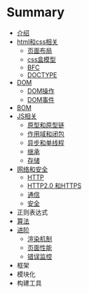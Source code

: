 # Summary

* [介绍](README.md)
* [html和css相关](di-yi-zhang.md)
  * [页面布局](di-yi-zhang/di-yi-jie.md)
  * [css盒模型](di-yi-zhang/biao-zhun-mo-xing-he-ie-mo-xing.md)
  * [BFC](di-yi-zhang/bfc.md)
  * [DOCTYPE](di-yi-zhang/doctype.md)
* [DOM](dom.md)
  * [DOM操作](dom/domcao-zuo.md)
  * [DOM事件](dom/domshi-jian.md)
* [BOM](bom.md)
* [JS相关](jsxiang-guan.md)
  * [原型和原型链](jsxiang-guan/yuan-xing-he-yuan-xing-lian.md)
  * [作用域和闭包](jsxiang-guan/zuo-yong-yu-he-bi-bao.md)
  * [异步和单线程](jsxiang-guan/yi-bu-he-dan-xian-cheng.md)
  * [继承](jsxiang-guan/oop.md)
  * [存储](jsxiang-guan/cun-chu.md)
* [网络和安全](wang-luo-he-an-quan.md)
  * [HTTP](http.md)
  * [HTTP2.0 和HTTPS](http20-he-https.md)
  * [通信](tong-xin.md)
  * [安全](an-quan.md)
* 正则表达式
* [算法](suan-fa.md)
* [进阶](jin-jie.md)
  * [渲染机制](xuan-ran-ji-zhi.md)
  * [页面性能](ye-mian-xing-neng.md)
  * [错误监控](cuo-wu-jian-kong.md)
* 框架
* 模块化
* 构建工具

